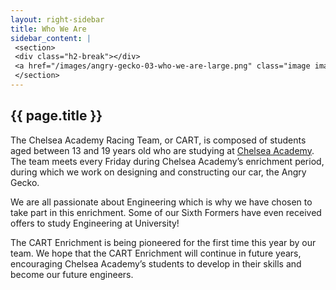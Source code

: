 ```yaml
---
layout: right-sidebar
title: Who We Are
sidebar_content: |
 <section>
 <div class="h2-break"></div>
 <a href="/images/angry-gecko-03-who-we-are-large.png" class="image image-full" data-lighter><img src="/images/angry-gecko-03-who-we-are.jpg" alt="Side view of the Angry Gecko car frame" /></a>
 </section>
---
```

## {{ page.title }}

The Chelsea Academy Racing Team, or CART, is composed of students aged between 13 and 19 years old who are studying at [Chelsea Academy](http://chelsea-academy.org/). The team meets every Friday during Chelsea Academy’s enrichment period, during which we work on designing and constructing our car, the Angry Gecko.

We are all passionate about Engineering which is why we have chosen to take part in this enrichment. Some of our Sixth Formers have even received offers to study Engineering at University!

The CART Enrichment is being pioneered for the first time this year by our team. We hope that the CART Enrichment will continue in future years, encouraging Chelsea Academy’s students to develop in their skills and become our future engineers.
